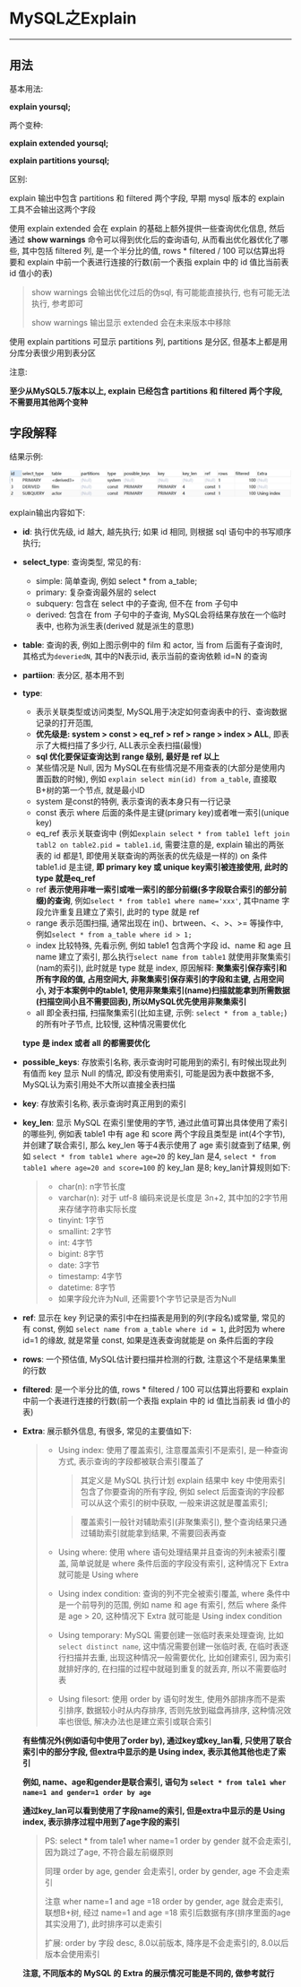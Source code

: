 # MySQL之Explain

---

## 用法

基本用法:

**explain yoursql;**

两个变种:

**explain extended yoursql;**

**explain partitions yoursql;**

区别:

explain 输出中包含 partitions 和 filtered 两个字段, 早期 mysql 版本的 explain 工具不会输出这两个字段

使用 explain extended 会在 explain 的基础上额外提供一些查询优化信息, 然后通过 **show warnings** 命令可以得到优化后的查询语句, 从而看出优化器优化了哪些, 其中包括 filtered 列, 是一个半分比的值, rows * filtered / 100 可以估算出将要和 explain 中前一个表进行连接的行数(前一个表指 explain 中的 id 值比当前表 id 值小的表)

> show warnings 会输出优化过后的伪sql, 有可能能直接执行, 也有可能无法执行, 参考即可
>
> show warnings 输出显示 extended 会在未来版本中移除

使用 explain partitions 可显示 partitions 列, partitions 是分区, 但基本上都是用分库分表很少用到表分区

注意:

**至少从MySQL5.7版本以上, explain 已经包含 partitions 和 filtered 两个字段, 不需要用其他两个变种**

## 字段解释

结果示例:

![image5](../images/image5.png)

explain输出内容如下:

- **id**: 执行优先级, id 越大, 越先执行; 如果 id 相同, 则根据 sql 语句中的书写顺序执行;

- **select_type**: 查询类型, 常见的有:

  - simple: 简单查询, 例如 select * from a_table;
  - primary: 复杂查询最外层的 select
  - subquery: 包含在 select 中的子查询, 但不在 from 子句中
  - derived: 包含在 from 子句中的子查询, MySQL会将结果存放在一个临时表中, 也称为派生表(derived 就是派生的意思)

- **table**: 查询的表, 例如上图示例中的 film 和 actor, 当 from 后面有子查询时, 其格式为`deveriedN`, 其中的N表示id, 表示当前的查询依赖 id=N 的查询

- **partiion**: 表分区, 基本用不到

- **type**: 

  - 表示关联类型或访问类型, MySQL用于决定如何查询表中的行、查询数据记录的打开范围,
  - **优先级是: system > const > eq_ref > ref > range > index > ALL**, 即表示了大概扫描了多少行, ALL表示全表扫描(最慢)
  - **sql 优化要保证查询达到 range 级别, 最好是 ref 以上**
  - 某些情况是 Null, 因为 MySQL在有些情况是不用查表的(大部分是使用内置函数的时候), 例如 `explain select min(id) from a_table`, 直接取B+树的第一个节点, 就是最小ID
  - system 是const的特例, 表示查询的表本身只有一行记录
  - const 表示 where 后面的条件是主键(primary key)或者唯一索引(unique key)
  - eq_ref 表示关联查询中 (例如`explain select * from table1 left join tabl2 on table2.pid = table1.id`, 需要注意的是, explain 输出的两张表的 id 都是1, 即使用关联查询的两张表的优先级是一样的) on 条件 table1.id 是主键, **即 primary key 或 unique key索引被连接使用, 此时的 type 就是eq_ref**
  - ref **表示使用非唯一索引或唯一索引的部分前缀(多字段联合索引的部分前缀)的查询**, 例如`select * from table1 where name='xxx'`, 其中name 字段允许重复且建立了索引, 此时的 type 就是 ref
  - range 表示范围扫描, 通常出现在 in()、brtween、<、>、>= 等操作中, 例如`select * from a_table where id > 1;`
  - index 比较特殊, 先看示例, 例如 table1 包含两个字段 id、name 和 age 且 name 建立了索引, 那么执行`select name from table1` 就使用非聚集索引(nam的索引), 此时就是 type 就是 index, 原因解释: **聚集索引保存索引和所有字段的值, 占用空间大, 非聚集索引保存索引的字段和主键, 占用空间小, 对于本案例中的table1, 使用非聚集索引(name)扫描就能拿到所需数据(扫描空间小且不需要回表), 所以MySQL优先使用非聚集索引**
  - all 即全表扫描, 扫描聚集索引(比如主键, 示例: `select * from a_table;`)的所有叶子节点, 比较慢, 这种情况需要优化

  **type 是 index 或者 all 的都需要优化**

- **possible_keys**: 存放索引名称, 表示查询时可能用到的索引, 有时候出现此列有值而 key 显示 Null 的情况, 即没有使用索引, 可能是因为表中数据不多, MySQL认为索引用处不大所以直接全表扫描

- **key**: 存放索引名称, 表示查询时真正用到的索引

- **key_len**: 显示 MySQL 在索引里使用的字节, 通过此值可算出具体使用了索引的哪些列, 例如表 table1 中有 age 和 score 两个字段且类型是 int(4个字节), 并创建了联合索引, 那么 key_len 等于4表示使用了 age 索引就查到了结果, 例如 `select * from table1 where age=20` 的 key_lan 是4, `select * from table1 where age=20 and score=100` 的 key_lan 是8; key_lan计算规则如下:

  > - char(n): n字节长度
  > - varchar(n): 对于 utf-8 编码来说是长度是 3n+2, 其中加的2字节用来存储字符串实际长度
  > - tinyint: 1字节
  > - smallint: 2字节
  > - int: 4字节
  > - bigint: 8字节
  > - date: 3字节
  > - timestamp: 4字节
  > - datetime: 8字节
  > - 如果字段允许为Null, 还需要1个字节记录是否为Null

- **ref**: 显示在 key 列记录的索引中在扫描表是用到的列(字段名)或常量, 常见的有 const, 例如 `select name from a_table where id = 1`, 此时因为 where id=1 的缘故, 就是常量 const, 如果是连表查询就能是 on 条件后面的字段

- **rows**: 一个预估值, MySQL估计要扫描并检测的行数, 注意这个不是结果集里的行数

- **filtered**: 是一个半分比的值, rows * filtered / 100 可以估算出将要和 explain 中前一个表进行连接的行数(前一个表指 explain 中的 id 值比当前表 id 值小的表)

- **Extra**: 展示额外信息, 有很多, 常见的主要值如下:

  > - Using index: 使用了覆盖索引, 注意覆盖索引不是索引, 是一种查询方式, 表示查询的字段都被联合索引覆盖了
  >
  >   > 其定义是 MySQL 执行计划 explain 结果中 key 中使用索引包含了你要查询的所有字段, 例如 select 后面查询的字段都可以从这个索引的树中获取, 一般来讲这就是覆盖索引;
  >
  >   > 覆盖索引一般针对辅助索引(非聚集索引), 整个查询结果只通过辅助索引就能拿到结果, 不需要回表再查
  >
  > - Using where: 使用 where 语句处理结果并且查询的列未被索引覆盖, 简单说就是 where 条件后面的字段没有索引, 这种情况下 Extra 就可能是 Using where
  >
  > - Using index condition: 查询的列不完全被索引覆盖, where 条件中是一个前导列的范围, 例如 name 和 age 有索引, 然后 where 条件是 age > 20, 这种情况下 Extra 就可能是 Using index condition
  >
  > - Using temporary: MySQL 需要创建一张临时表来处理查询, 比如 `select distinct name`,  这中情况需要创建一张临时表, 在临时表逐行扫描并去重, 出现这种情况一般需要优化, 比如创建索引,  因为索引就排好序的, 在扫描的过程中就碰到重复的就丢弃, 所以不需要临时表
  >
  > - Using filesort: 使用 order by 语句时发生, 使用外部排序而不是索引排序, 数据较小时从内存排序, 否则先放到磁盘再排序, 这种情况效率也很低, 解决办法也是建立索引或联合索引
  
  **有些情况外(例如语句中使用了order by), 通过key或key_lan看, 只使用了联合索引中的部分字段, 但extra中显示的是 Using index, 表示其他其他也走了索引**
  
  **例如, name、age和gender是联合索引, 语句为 `select * from tale1 wher name=1 and gender=1 order by age`**
  
  **通过key_lan可以看到使用了字段name的索引, 但是extra中显示的是 Using index, 表示排序过程中用到了age字段的索引**
  
  > PS: select * from tale1 wher name=1 order by gender 就不会走索引, 因为跳过了age, 不符合最左前缀原则
  >
  > 同理 order by age, gender 会走索引, order by gender, age 不会走索引
  >
  > 注意 wher name=1 and age =18 order by gender, age 就会走索引, 联想B+树, 经过 name=1 and age =18 索引后数据有序(排序里面的age其实没用了), 此时排序可以走索引
  >
  > 扩展: order by 字段 desc, 8.0以前版本, 降序是不会走索引的, 8.0以后版本会使用索引
  
  **注意, 不同版本的 MySQL 的 Extra 的展示情况可能是不同的, 做参考就行** 


